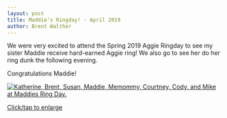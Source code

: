 ```yaml
---
layout: post
title: Maddie's Ringday! - April 2019 
author: Brent Walther
---
```


We were very excited to attend the Spring 2019 Aggie Ringday to see my sister Maddie receive hard-earned Aggie ring! We also go to see her do her ring dunk the following evening.

Congratulations Maddie!

<div class="media-object">
  <a href="https://brentwalther.net/img/spring-2019/maddie_ring_day.jpg">
    <img alt="Katherine, Brent, Susan, Maddie, Memommy, Courtney, Cody, and Mike at Maddies Ring Day." src="https://brentwalther.net/img/spring-2019/maddie_ring_day_thumb.jpg" />
    <p class="photo-caption">Click/tap to enlarge</p>
  </a>
</div>
